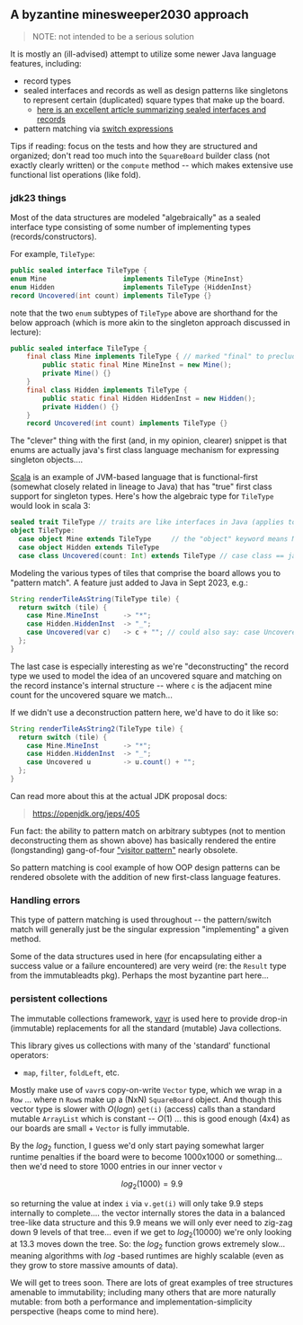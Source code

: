 ## A byzantine minesweeper2030 approach

> NOTE: not intended to be a serious solution 

It is mostly an (ill-advised) attempt to utilize some newer Java language 
features, including:
* record types
* sealed interfaces and records as well as design patterns like singletons 
to represent certain (duplicated) square types that make up the board.
  * [here is an excellent article summarizing sealed interfaces and records](https://blog.jetbrains.com/idea/2020/09/java-15-and-intellij-idea/)
* pattern matching via [switch expressions](https://docs.oracle.com/en/java/javase/17/language/switch-expressions-and-statements.html)

Tips if reading: focus on the tests and how they are structured and organized; don't 
read too much into the `SquareBoard` builder class (not exactly clearly written) or the 
`compute` method -- which makes extensive use functional list operations (like fold). 

### jdk23 things

Most of the data structures are modeled "algebraically" as a sealed interface
type consisting of some number of implementing types (records/constructors).

For example, `TileType`:
```java
public sealed interface TileType {
enum Mine                   implements TileType {MineInst}  
enum Hidden                 implements TileType {HiddenInst}
record Uncovered(int count) implements TileType {}
```

note that the two `enum` subtypes of `TileType` above are shorthand for the below approach
(which is more akin to the singleton approach discussed in lecture):
```java
public sealed interface TileType {
    final class Mine implements TileType { // marked "final" to preclude extension
        public static final Mine MineInst = new Mine();
        private Mine() {}
    } 
    final class Hidden implements TileType {
        public static final Hidden HiddenInst = new Hidden();
        private Hidden() {}
    } 
    record Uncovered(int count) implements TileType {}
```
The "clever" thing with the first (and, in my opinion, clearer) snippet is that 
enums are actually java's first class language mechanism for expressing 
singleton objects....

[Scala](https://www.scala-lang.org/) is an example of JVM-based language that is functional-first
(somewhat closely related in lineage to Java) that has "true" first class support for 
singleton types. Here's how the algebraic type for `TileType` would look in scala 3:
```scala 3
sealed trait TileType // traits are like interfaces in Java (applies to: `sealed` too)
object TileType:
  case object Mine extends TileType     // the "object" keyword means Mine is a singleton
  case object Hidden extends TileType
  case class Uncovered(count: Int) extends TileType // case class == java record types
```

Modeling the various types of tiles that comprise the board allows you to 
"pattern match". A feature just added to Java in Sept 2023, e.g.:

```java 
String renderTileAsString(TileType tile) {
  return switch (tile) {
    case Mine.MineInst      -> "*";
    case Hidden.HiddenInst  -> "_";
    case Uncovered(var c)   -> c + ""; // could also say: case Uncovered(int count) -> c + "";
  };
}
```
The last case is especially interesting as we're "deconstructing" the record type we used
to model the idea of an uncovered square and matching on the record instance's internal 
structure -- where `c` is the adjacent mine count for the uncovered square we match... 

If we didn't use a deconstruction pattern here, we'd have to do it like so:

```java 
String renderTileAsString2(TileType tile) {
  return switch (tile) {
    case Mine.MineInst      -> "*";
    case Hidden.HiddenInst  -> "_";
    case Uncovered u        -> u.count() + "";
  };
}
```

Can read more about this at the actual JDK proposal docs:

> https://openjdk.org/jeps/405

Fun fact: the ability to pattern match on arbitrary subtypes (not to mention deconstructing them as shown above)
has basically rendered the entire (longstanding) gang-of-four ["visitor pattern"](https://en.wikipedia.org/wiki/Visitor_pattern) 
nearly obsolete. 

So pattern matching is cool example of how OOP design patterns can be rendered 
obsolete with the addition of new first-class language features. 

### Handling errors

This type of pattern matching is used throughout -- the pattern/switch match 
will generally just be the singular expression "implementing" a given method.

Some of the data structures used in here (for encapsulating either a success 
value or a failure encountered) are very weird (re: the `Result` type from the 
immutableadts pkg). Perhaps the most byzantine part here... 

### persistent collections

The immutable collections framework, [vavr](https://github.com/vavr-io/vavr) is
used here to provide drop-in (immutable) replacements for all the standard
(mutable) Java collections.

This library gives us collections with many of the 'standard' functional operators:
* `map`, `filter`, `foldLeft`, etc.

Mostly make use of `vavr`s copy-on-write `Vector` type, which we wrap in a `Row` ...
where n `Row`s make up a (NxN) `SquareBoard` object. And though this vector
type is slower with $O(log n)$ `get(i)` (access) calls than a standard mutable
`ArrayList` which is constant -- $O(1)$ ... this is good enough (4x4) as our boards are
small + `Vector` is fully immutable.

By the $log_2$ function, I guess we'd only start paying somewhat larger runtime
penalties if the board were to become 1000x1000 or something... then we'd need to
store 1000 entries in our inner vector `v`

$$log_2 ( 1000 ) = 9.9$$

so returning the value at index `i` via `v.get(i)` will only take 9.9
steps internally to complete.... the vector internally stores the data in a balanced
tree-like data structure and this 9.9 means we will only ever need to zig-zag
down 9 levels of that tree... even if we get to $log_2(10000)$ we're only looking at
13.3 moves down the tree. So: the $log_2$ function grows extremely slow... meaning
algorithms with $log$ -based runtimes are highly scalable (even as they grow to store
massive amounts of data).

We will get to trees soon. There are lots of great examples of tree structures amenable
to immutability; including many others that are more naturally mutable:
from both a performance and implementation-simplicity perspective (heaps come to mind here).
